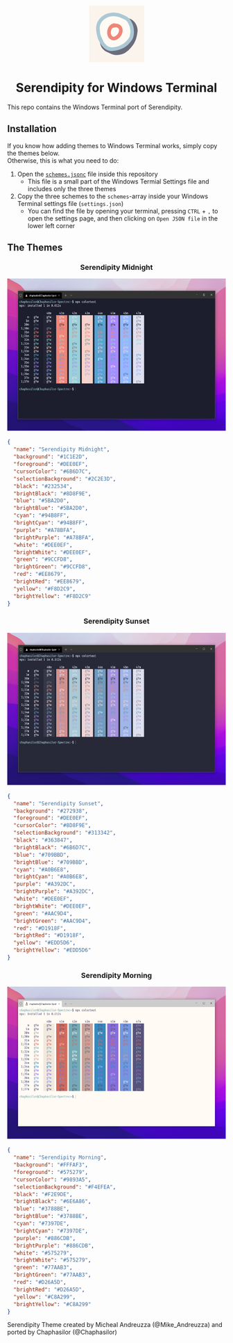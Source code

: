 <p align="center">
  <svg align="center" width="127" height="130" viewBox="0 0 509 521" fill="none" xmlns="http://www.w3.org/2000/svg">
    <rect width="508.919" height="519.425" transform="translate(0 0.667999)" fill="#FAF4ED"/>
    <path d="M255.477 456.026C240.097 456.328 222.605 453.312 205.717 446.677C189.733 440.344 174.051 432.503 158.369 424.964C152.941 422.249 148.115 418.63 143.29 415.313C121.878 399.933 108.006 379.727 101.974 353.791C95.3393 324.237 95.0377 294.984 104.085 265.731C110.117 246.43 120.069 229.541 132.433 214.161C135.751 210.24 140.576 207.224 144.496 203.907C146.909 201.796 149.925 199.685 151.734 196.971C173.75 164.099 204.51 142.687 241.001 128.814C272.064 117.354 303.73 112.227 336.903 113.132C414.409 115.243 453.614 186.114 446.678 241.001C444.566 257.588 441.852 274.476 437.932 290.761C431.297 319.713 418.329 345.95 400.536 370.076C387.267 388.171 371.886 404.456 354.696 419.234C326.951 443.058 295.285 456.328 255.477 456.026Z" fill="#6B6D7C"/>
    <path d="M227.712 400.594C180.364 400.895 151.111 389.737 125.779 368.626C111.906 357.468 101.954 343.294 95.0177 327.31C83.5577 300.168 75.7167 272.121 71.7962 243.17C68.7804 221.758 69.082 200.346 74.812 179.236C85.6688 139.729 109.192 109.269 142.064 86.0479C163.174 71.2706 187.301 66.1438 212.331 64.9375C231.331 64.0328 250.029 67.0485 268.123 72.4769C286.218 78.2069 304.011 84.8416 321.804 92.0795C337.486 98.4126 350.454 108.968 360.406 122.84C380.914 150.887 393.58 181.95 397.5 216.631C399.611 236.234 396.596 255.233 388.755 273.026C370.961 313.136 344.121 346.008 308.233 370.436C279.583 390.038 247.918 400.594 227.712 400.594Z" fill="#FFFAF3"/>
    <path d="M413.786 240.296C413.786 255.677 412.579 270.756 408.659 285.533C405.342 298.501 400.516 310.866 392.675 321.722C369.755 353.388 342.312 379.927 306.122 396.212C276.568 409.481 245.807 417.323 213.236 418.83C185.793 420.037 161.365 411.593 140.556 393.498C123.668 379.022 108.891 362.435 99.2401 341.928C96.8275 336.801 93.2085 331.976 90.4943 326.849C77.5265 301.818 71.4949 274.978 67.2728 247.534C64.2571 228.535 62.7492 209.234 65.4634 189.933C71.1933 149.22 92.9069 118.459 125.779 94.9358C157.445 72.619 193.332 63.8733 232.236 64.778C252.14 65.3812 271.441 68.6985 290.139 75.9364C305.821 81.968 321.503 88.6027 336.582 95.8405C359.803 106.697 377.295 123.586 389.66 146.204C406.246 175.457 413.786 206.821 413.786 240.296ZM381.215 240.899C380.311 210.742 373.977 186.615 360.406 161.886C351.661 145.902 339.598 134.141 323.312 126.601C306.424 118.76 289.536 110.919 271.743 105.491C228.919 92.5232 186.999 95.539 148.699 120.268C114.621 142.284 95.6211 173.346 97.7322 214.662C99.2401 241.804 101.05 268.946 114.621 293.676C119.144 301.818 122.16 310.866 125.779 319.611C133.318 339.214 146.889 354.594 162.27 368.165C176.746 380.832 193.634 386.562 212.935 385.355C217.459 385.054 221.982 384.752 226.506 384.149C282.298 377.213 328.439 353.086 361.914 306.945C369.152 296.691 374.882 285.835 376.993 273.771C378.803 262.915 379.707 251.756 381.215 240.899Z" fill="#AAC9D4"/>
    <path d="M166.492 250.248C166.793 226.122 172.825 204.107 189.412 185.711C196.348 178.171 204.189 171.838 213.538 167.918C221.982 164.299 230.728 163.394 239.775 165.807C244.299 167.013 249.124 167.013 253.949 167.314C265.711 168.521 276.568 172.14 285.917 179.378C303.71 192.949 310.344 211.646 309.138 233.36C307.027 269.851 279.584 306.342 244.902 317.802C225.3 324.437 206.602 320.818 190.92 306.945C173.73 291.866 166.19 272.867 166.492 250.248ZM199.967 249.947C199.665 261.708 202.983 271.66 211.427 280.105C218.665 287.041 227.411 289.152 236.759 284.93C257.87 274.978 271.139 258.994 275.361 235.773C279.584 212.853 265.409 198.075 242.188 200.488C239.474 200.79 236.458 201.996 233.744 202.599C230.125 203.202 226.506 204.409 223.188 204.107C218.966 203.805 216.554 205.615 213.84 208.329C203.284 220.392 200.57 234.868 199.967 249.947Z" fill="#EE8679"/>
  </svg>
</p>
<h1 align="center">Serendipity for Windows Terminal</h1>

This repo contains the Windows Terminal port of Serendipity.

## Installation

If you know how adding themes to Windows Terminal works, simply copy the themes below.  
Otherwise, this is what you need to do:

1. Open the [`schemes.jsonc`](https://github.com/Serendipity-Theme/windows-terminal/blob/master/schemes.jsonc) file inside this repository
   - This file is a small part of the Windows Termial Settings file and includes only the three themes
2. Copy the three schemes to the `schemes`-array inside your Windows Terminal settings file (`settings.json`)
   - You can find the file by opening your terminal, pressing `CTRL` + `,` to open the settings page, and then clicking on `Open JSON file` in the lower left corner

## The Themes

<h3 align="center">Serendipity Midnight</h3>

<p align="center">
  <img alt="Serendipity Midnight for Windows Terminal" src="./serendipity-midnight_windows-terminal.png" height="350" />
</p>

```json
{
  "name": "Serendipity Midnight",
  "background": "#1C1E2D",
  "foreground": "#DEE0EF",
  "cursorColor": "#6B6D7C",
  "selectionBackground": "#2C2E3D",
  "black": "#232534",
  "brightBlack": "#8D8F9E",
  "blue": "#5BA2D0",
  "brightBlue": "#5BA2D0",
  "cyan": "#94B8FF",
  "brightCyan": "#94B8FF",
  "purple": "#A78BFA",
  "brightPurple": "#A78BFA",
  "white": "#DEE0EF",
  "brightWhite": "#DEE0EF",
  "green": "#9CCFD8",
  "brightGreen": "#9CCFD8",
  "red": "#EE8679",
  "brightRed": "#EE8679",
  "yellow": "#F8D2C9",
  "brightYellow": "#F8D2C9"
}
```

<h3 align="center">Serendipity Sunset</h3>

<p align="center">
  <img alt="Serendipity Sunset for Windows Terminal" src="./serendipity-sunset_windows-terminal.png" height="350" />
</p>

```json
{
  "name": "Serendipity Sunset",
  "background": "#272938",
  "foreground": "#DEE0EF",
  "cursorColor": "#8D8F9E",
  "selectionBackground": "#313342",
  "black": "#363847",
  "brightBlack": "#6B6D7C",
  "blue": "#709BBD",
  "brightBlue": "#709BBD",
  "cyan": "#A0B6E8",
  "brightCyan": "#A0B6E8",
  "purple": "#A392DC",
  "brightPurple": "#A392DC",
  "white": "#DEE0EF",
  "brightWhite": "#DEE0EF",
  "green": "#AAC9D4",
  "brightGreen": "#AAC9D4",
  "red": "#D1918F",
  "brightRed": "#D1918F",
  "yellow": "#EDD5D6",
  "brightYellow": "#EDD5D6"
}
```


<h3 align="center">Serendipity Morning</h3>

<p align="center">
  <img alt="Serendipity Morning for Windows Terminal" src="./serendipity-morning_windows-terminal.png" height="350" />
</p>

```json
{
  "name": "Serendipity Morning",
  "background": "#FFFAF3",
  "foreground": "#575279",
  "cursorColor": "#9893A5",
  "selectionBackground": "#F4EFEA",
  "black": "#F2E9DE",
  "brightBlack": "#6E6A86",
  "blue": "#3788BE",
  "brightBlue": "#3788BE",
  "cyan": "#7397DE",
  "brightCyan": "#7397DE",
  "purple": "#886CDB",
  "brightPurple": "#886CDB",
  "white": "#575279",
  "brightWhite": "#575279",
  "green": "#77AAB3",
  "brightGreen": "#77AAB3",
  "red": "#D26A5D",
  "brightRed": "#D26A5D",
  "yellow": "#C8A299",
  "brightYellow": "#C8A299"
}
```

Serendipity Theme created by Micheal Andreuzza (@Mike_Andreuzza) and ported by Chaphasilor (@Chaphasilor)
